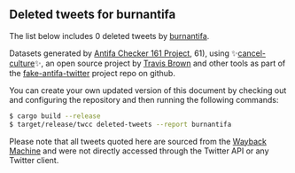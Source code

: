 ## Deleted tweets for burnantifa

The list below includes 0 deleted tweets by
[burnantifa](https://twitter.com/burnantifa).



Datasets generated by [Antifa Checker 161 Project](https://twitter.com/antifacheck161), 61), using ✨[cancel-culture](https://github.com/travisbrown/cancel-culture)✨, an open source project by 
[Travis Brown](https://twitter.com/travisbrown) and other tools as part of the 
[fake-antifa-twitter](https://github.com/antifacheck161/fake-antifa-twitter) project repo on github.

You can create your own updated version of this document by checking out and configuring the
repository and then running the following commands:

```bash
$ cargo build --release
$ target/release/twcc deleted-tweets --report burnantifa
```

Please note that all tweets quoted here are sourced from the
[Wayback Machine](https://web.archive.org) and were not directly accessed through the Twitter API or
any Twitter client.

